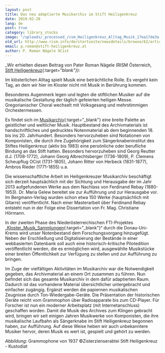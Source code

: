```yaml
---
layout: post
title: Das neu adaptierte Musikarchiv im Stift Heiligenkreuz
date: 2019-02-28
lang: de
post: true
category: library_stocks
image: "/uploads/_processed_/csm_Heiligenkreuz_Alltag_Musik_17ea17de3a.jpg"
old_url: http://www.rism.info/de/startseite/newsdetails/browse/62/article/64/the-newly-adapted-music-archive-at-heiligenkreuz-abbey.html
email: p.roman@stift-heiligenkreuz.at
author: P. Roman Nägele OCist
---
```



_Wir erhielten diesen Beitrag von Pater Roman Nägele (RISM Österreich, [Stift Heiligenkreuz](https://www.stift-heiligenkreuz.org/){:target="_blank"}):_

Im klösterlichen Alltag spielt Musik eine beträchtliche Rolle. Es vergeht kein Tag, an dem wir hier im Kloster nicht mit Musik in Berührung kommen.

Besonderes Augenmerk legen und legten die stiftlichen Musiker auf die musikalische Gestaltung der täglich gefeierten heiligen Messe. Gregorianischer Choral wechselt mit Volksgesang und mehrstimmigen Orchestermessen.

Es findet sich im [Musikarchiv](https://opac.rism.info/search?View=rism&siglum=A-HE){:target="_blank"} eine breite Palette an geistlicher und weltlicher Musik. Hauptbestand des Archivmaterials ist handschriftliches und gedrucktes Notenmaterial ab dem beginnenden 18. bis ins 20. Jahrhundert. Besonders hervorzuheben sind Notationen von Komponisten, die durch ihre Zugehörigkeit zum Sängerknabeninstitut des Stiftes Heiligenkreuz (aktiv bis 1983) eine persönliche oder berufliche Bindung an das Stift hatten. Besonders hervorzuheben sind Georg Reutter d.J. (1708-1772), Johann Georg Albrechtsberger (1736-1809), P. Clemens Scheupflug OCist (1731-1805), Johann Ritter von Herbeck (1831-1877), Ambros Rieder (1771-1855) u.a.

Die wissenschaftliche Arbeit im Heiligenkreuzer Musikarchiv beschäftigt sich derzeit hauptsächlich mit der Sichtung und Herausgabe der im Jahr 2013 aufgefundenen Werke aus dem Nachlass von Ferdinand Rebay (1880-1953). Dr. Maria Gelew bereitet sie zur Aufführung und zur Herausgabe vor. Im Bergmann-Verlag wurden schon etwa 150 Werke (hauptsächlich mit Gitarre) veröffentlicht. Nach einer Masterarbeit über Ferdinand Rebay entsteht nun in der Folge eine Dissertation von Fr. Mag. Christiane Hörmann.

In der zweiten Phase des Niederösterreichischen FTI-Projektes „[Kloster\_Musik\_Sammlungen](https://klostermusiksammlungen.at/){:target="_blank"}“ durch die Donau-Uni-Krems wird unser Notenbestand dem Forschungsvorgang hinzugefügt. Neben der Erschließung und Digitalisierung der Bestände in einer webbasierten Datenbank soll auch eine historisch-kritische Pilotedition veröffentlicht werden, die es ermöglichen wird, ausgewählte Musikstücke einer breiten Öffentlichkeit zur Verfügung zu stellen und zur Aufführung zu bringen.

Im Zuge der vielfältigen Aktivitäten im Musikarchiv war die Notwendigkeit gegeben, das Archivmaterial an einem Ort zusammen zu führen. Nun befindet sich das gesamte Musikarchiv in dem dafür adaptierten Raum. Dadurch ist das vorhandene Material übersichtlicher untergebracht und einfacher zugängig. Ergänzt werden die papiernen musikalischen Zeugnisse durch Ton-Wiedergabe-Geräte. Die Präsentation der historischen Geräte reicht vom Grammophon über Radioapparate bis zum CD-Player. Für Forscher ist nun ein moderner Arbeitsplatz (mit Internetanschluss) geschaffen worden. Damit die Musik des Archives zum Klingen gebracht wird, bringen wir seit einigen Jahren Musikwerke von Komponisten, die ihre musikalische Laufbahn als Sängerknabe im Stift Heiligenkreuz begonnen haben, zur Aufführung. Auf diese Weise heben wir auch unbekanntere Musiker hervor, deren Musik es wert ist, gespielt und gehört zu werden.

_Abbildung_: Grammophone von 1937
©Zisterzienserabtei Stift Heiligenkreuz - Kustodiat



<script type="text/javascript">var switchTo5x=true;</script><script type="text/javascript" src="http://w.sharethis.com/button/buttons.js"></script><script type="text/javascript">stLight.options({publisher: "9b601438-1ce1-49d8-bfd7-9cff5df54c17", doNotHash: false, doNotCopy: false, hashAddressBar: false});</script>